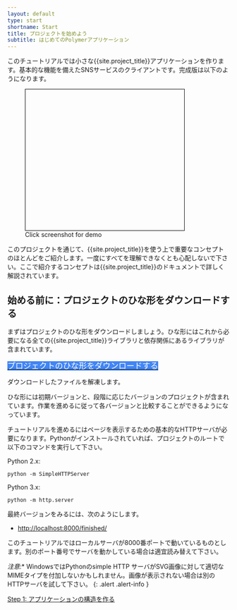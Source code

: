 ```yaml
---
layout: default
type: start
shortname: Start
title: プロジェクトを始めよう
subtitle: はじめてのPolymerアプリケーション
---
```


<style>
#download-button {
  background: #4285f4;
  color: #fff;
  font-size: 18px;
  fill: #fff;
}
#download-button:hover {
  background: #2a56c6;
}
#download-button::shadow paper-ripple {
  color: #fff;
}
.unquote-link {
  max-width: 360px;
}
.unquote-image {
  background-image: url(/images/tutorial/finished.png);
  background-size: cover;
  background-position: top;
  width: 360px;
  height: 320px;
  border: 1px solid black;
}
</style>

このチュートリアルでは小さな{{site.project_title}}アプリケーションを作ります。基本的な機能を備えたSNSサービスのクライアントです。完成版は以下のようになります。

<figure layout vertical center>
  <a href="/apps/polymer-tutorial/finished/" layout horizontal class="unquote-link">
    <div class="unquote-image"></div>
  </a>
  <figcaption>
    Click screenshot for demo
  </figcaption>
</figure>

このプロジェクトを通じて、{{site.project_title}}を使う上で重要なコンセプトのほとんどをご紹介します。一度にすべてを理解できなくとも心配しないで下さい。ここで紹介するコンセプトは{{site.project_title}}のドキュメントで詳しく解説されています。

## 始める前に：プロジェクトのひな形をダウンロードする

まずはプロジェクトのひな形をダウンロードしましょう。ひな形にはこれから必要になる全ての{{site.project_title}}ライブラリと依存関係にあるライブラリが含まれています。

<p layout horizontal center-justified>
  <a href="https://github.com/Polymer/polymer-tutorial/archive/master.zip">
    <paper-button id="download-button" raised onclick="downloadStarter()"><core-icon icon="file-download"></core-icon>プロジェクトのひな形をダウンロードする</paper-button>
  </a>
</p>

ダウンロードしたファイルを解凍します。

ひな形には初期バージョンと、段階に応じたバージョンのプロジェクトが含まれています。作業を進めるに従って各バージョンと比較することができるようになっています。

チュートリアルを進めるにはページを表示するための基本的なHTTPサーバが必要になります。Pythonがインストールされていれば、プロジェクトのルートで以下のコマンドを実行して下さい。

Python 2.x:

    python -m SimpleHTTPServer

Python 3.x:

    python -m http.server

最終バージョンをみるには、次のようにします。

-  [http://localhost:8000/finished/](http://localhost:8000/finished/)

このチュートリアルではローカルサーバが8000番ポートで動いているものとします。別のポート番号でサーバを動かしている場合は適宜読み替えて下さい。

*注意:** WindowsではPythonのsimple HTTP サーバがSVG画像に対して適切なMIMEタイプを付加しないかもしれません。画像が表示されない場合は別のHTTPサーバを試して下さい。
{: .alert .alert-info }


<div horizontal layout end-justified class="stepnav">
<a href="/docs/start/tutorial/step-1.html">
  <paper-button raised><core-icon icon="arrow-forward"></core-icon>Step 1: アプリケーションの構造を作る</paper-button>
</a>
</div>

